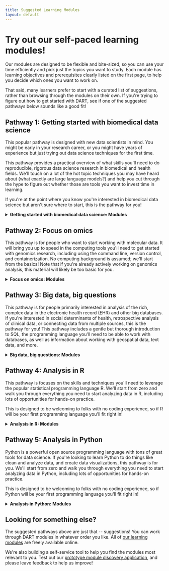 ```yaml
---
title: Suggested Learning Modules
layout: default
---
```


# Try out our self-paced learning modules!

Our modules are designed to be flexible and bite-sized, so you can use your time efficiently and pick just the topics you want to study. 
Each module has learning objectives and prerequisites clearly listed on the first page, to help you decide which ones you want to work on. 

That said, many learners prefer to start with a curated list of suggestions, rather than browsing through the modules on their own.
If you're trying to figure out how to get started with DART, see if one of the suggested pathways below sounds like a good fit!

## Pathway 1: Getting started with biomedical data science

This popular pathway is designed with new data scientists in mind. 
You might be early in your research career, or you might have years of experience but just trying out data science techniques for the first time. 

This pathway provides a practical overview of what skills you'll need to do reproducible, rigorous data science research in biomedical and health fields. 
We'll touch on a lot of the hot topic techniques you may have heard about (what exactly are large language models?) and help you cut through the hype to figure out whether those are tools you want to invest time in learning. 

If you're at the point where you know you're interested in biomedical data science but aren't sure where to start, this is the pathway for you!

<details>
<summary><strong>Getting started with biomedical data science: Modules</strong></summary>

<table>
<thead>
<tr>
<th>Order</th>
<th>Module</th>
<th>Description</th>
<th>Estimated Time</th>
</tr>
</thead>
<tbody>
<tr>
<td>1</td>
<td><a href="https://liascript.github.io/course/?https://raw.githubusercontent.com/arcus/education_modules/main/reproducibility/reproducibility.md">Reproducibility, Generalizability, and Reuse</a></td>
<td>This module provides learners with an approachable introduction to the concepts and impact of <strong>research reproducibility</strong>, <strong>generalizability</strong>, and <strong>data reuse</strong>, and how technical approaches can help make these goals more attainable.</td>
<td>60 min</td>
</tr>
<tr>
<td>2</td>
<td><a href="https://liascript.github.io/course/?https://raw.githubusercontent.com/arcus/education_modules/main/how_to_troubleshoot/how_to_troubleshoot.md">How to Troubleshoot</a></td>
<td>Learning to use technical methods like coding and version control in your research inevitably means running into problems.  Learn practical methods for troubleshooting and moving past error codes and other difficulties.</td>
<td>30 min</td>
</tr>
<tr>
<td>3</td>
<td><a href="https://liascript.github.io/course/?https://raw.githubusercontent.com/arcus/education_modules/main/learning_to_learn/learning_to_learn.md">Learning to Learn Data Science</a></td>
<td>Discover how learning data science is different than learning other subjects.</td>
<td>20 min</td>
</tr>
<tr>
<td>4</td>
<td><a href="https://liascript.github.io/course/?https://raw.githubusercontent.com/arcus/education_modules/main/demystifying_geospatial_data/demystifying_geospatial_data.md">Demystifying Geospatial Data</a></td>
<td>This module is a brief introduction to geospatial (location) data.</td>
<td>15 min</td>
</tr>
<tr>
<td>5</td>
<td><a href="https://liascript.github.io/course/?https://raw.githubusercontent.com/arcus/education_modules/main/omics_orientation/omics_orientation.md">Omics Orientation</a></td>
<td>This module provides a brief introduction to omics and its associated fields.</td>
<td>15 min</td>
</tr>
<tr>
<td>6</td>
<td><a href="https://liascript.github.io/course/?https://raw.githubusercontent.com/arcus/education_modules/main/demystifying_sql/demystifying_sql.md">Demystifying SQL</a></td>
<td>SQL is a relational database solution that has been around for decades.  Learn more about this technology at a high level, without having to write code.</td>
<td>40 min</td>
</tr>
<tr>
<td>7</td>
<td><a href="https://liascript.github.io/course/?https://raw.githubusercontent.com/arcus/education_modules/main/demystifying_machine_learning/demystifying_machine_learning.md">Demystifying Machine Learning</a></td>
<td>An approachable and practical introduction to machine learning for biomedical researchers.</td>
<td>60 min</td>
</tr>
<tr>
<td>8</td>
<td><a href="https://liascript.github.io/course/?https://raw.githubusercontent.com/arcus/education_modules/main/demystifying_large_language_models/demystifying_large_language_models.md">Demystifying Large Language Models</a></td>
<td>Learn about large language models (LLM) like ChatGPT.</td>
<td>60 min</td>
</tr>
<tr>
<td>9</td>
<td><a href="https://liascript.github.io/course/?https://raw.githubusercontent.com/arcus/education_modules/main/directories_and_file_paths/directories_and_file_paths.md">Directories and File Paths</a></td>
<td>In this module, learners will explore what a directory is and how to describe the location of a file using its file path.</td>
<td>15 min</td>
</tr>
<tr>
<td>10</td>
<td><a href="https://liascript.github.io/course/?https://raw.githubusercontent.com/arcus/education_modules/main/demystifying_command_line/demystifying_command_line.md#1">Demystifying the Command Line Interface</a></td>
<td>Understand what the command line interface is and why it's useful!</td>
<td>15 min</td>
</tr>
<tr>
<td>11</td>
<td><a href="https://liascript.github.io/course/?https://raw.githubusercontent.com/arcus/education_modules/main/demystifying_python/demystifying_python.md">Demystifying Python</a></td>
<td>This module introduces the Python programming language, explores why Python is useful in research, and describes how to download Python and Jupyter.</td>
<td>20 min</td>
</tr>
<tr>
<td>12</td>
<td><a href="https://liascript.github.io/course/?https://raw.githubusercontent.com/arcus/education_modules/main/demystifying_regular_expressions/demystifying_regular_expressions.md">Demystifying Regular Expressions</a></td>
<td>Learn about pattern matching using regular expressions, or regex.</td>
<td>30 min</td>
</tr>
<tr>
<td>13</td>
<td><a href="https://liascript.github.io/course/?https://raw.githubusercontent.com/arcus/education_modules/main/citizen_science/citizen_science.md">Citizen Science</a></td>
<td>This is an overview of citizen science for biomedical researchers.</td>
<td>45 min</td>
</tr>
<tr>
<td>14</td>
<td><a href="https://liascript.github.io/course/?https://raw.githubusercontent.com/arcus/education_modules/main/demystifying_containers/demystifying_containers.md">Demystifying Containers</a></td>
<td>Containers can be a useful tool for reproducible workflows and collaboration. This module describes what containers are, why a researcher might want to use them, and what your options are for implementation.</td>
<td>20 min</td>
</tr>
<tr>
<td>15</td>
<td><a href="https://liascript.github.io/course/?https://raw.githubusercontent.com/arcus/education_modules/main/git_intro/git_intro.md">Intro to Version Control</a></td>
<td>An introduction to what version control systems do and why you might want to use one.</td>
<td>15 min</td>
</tr>
<tr>
<td>16</td>
<td><a href="https://liascript.github.io/course/?https://raw.githubusercontent.com/arcus/education_modules/main/data_management_basics/data_management_basics.md">Research Data Management Basics</a></td>
<td>Learn the basics about research data management.</td>
<td>40 min</td>
</tr>
</tbody>
</table>


</details>

## Pathway 2: Focus on omics

This pathway is for people who want to start working with molecular data. 
It will bring you up to speed in the computing tools you'll need to get started with genomics research, including using the command line, version control, and containerization. 
No computing background is assumed; we'll start from the basics!
Note that if you're already actively working on genomics analysis, this material will likely be too basic for you. 

<details>
<summary><strong>Focus on omics: Modules</strong></summary>

<table>
<thead>
<tr>
<th>Order</th>
<th>Module</th>
<th>Description</th>
<th>Estimated Time</th>
</tr>
</thead>
<tbody>
<tr>
<td>1</td>
<td><a href="https://liascript.github.io/course/?https://raw.githubusercontent.com/arcus/education_modules/main/reproducibility/reproducibility.md">Reproducibility, Generalizability, and Reuse</a></td>
<td>This module provides learners with an approachable introduction to the concepts and impact of <strong>research reproducibility</strong>, <strong>generalizability</strong>, and <strong>data reuse</strong>, and how technical approaches can help make these goals more attainable.</td>
<td>60 min</td>
</tr>
<tr>
<td>2</td>
<td><a href="https://liascript.github.io/course/?https://raw.githubusercontent.com/arcus/education_modules/main/how_to_troubleshoot/how_to_troubleshoot.md">How to Troubleshoot</a></td>
<td>Learning to use technical methods like coding and version control in your research inevitably means running into problems.  Learn practical methods for troubleshooting and moving past error codes and other difficulties.</td>
<td>30 min</td>
</tr>
<tr>
<td>3</td>
<td><a href="https://liascript.github.io/course/?https://raw.githubusercontent.com/arcus/education_modules/main/directories_and_file_paths/directories_and_file_paths.md">Directories and File Paths</a></td>
<td>In this module, learners will explore what a directory is and how to describe the location of a file using its file path.</td>
<td>15 min</td>
</tr>
<tr>
<td>4</td>
<td><a href="https://liascript.github.io/course/?https://raw.githubusercontent.com/arcus/education_modules/main/data_management_basics/data_management_basics.md">Research Data Management Basics</a></td>
<td>Learn the basics about research data management.</td>
<td>40 min</td>
</tr>
<tr>
<td>5</td>
<td><a href="https://liascript.github.io/course/?https://raw.githubusercontent.com/arcus/education_modules/main/demystifying_command_line/demystifying_command_line.md#1">Demystifying the Command Line Interface</a></td>
<td>Understand what the command line interface is and why it's useful!</td>
<td>15 min</td>
</tr>
<tr>
<td>6</td>
<td><a href="https://liascript.github.io/course/?https://raw.githubusercontent.com/arcus/education_modules/main/bash_command_line_101/bash_command_line_101.md">Bash / Command Line 101</a></td>
<td>This course teaches learners to navigate their computer, as well as view and edit files, from the command line using Bash.</td>
<td>40 min</td>
</tr>
<tr>
<td>7</td>
<td><a href="https://liascript.github.io/course/?https://raw.githubusercontent.com/arcus/education_modules/main/bash_command_line_102/bash_command_line_102.md">Bash: Searching and Organizing Files</a></td>
<td>This module will teach you how to use the bash shell to search and organize your files.</td>
<td>30 min</td>
</tr>
<tr>
<td>8</td>
<td><a href="https://liascript.github.io/course/?https://raw.githubusercontent.com/arcus/education_modules/main/bash_103_combining_commands/bash_103_combining_commands.md">Bash: Combining Commands</a></td>
<td>This module will teach you how to combine two or more commands in Bash to create more complicated pipelines in Bash.</td>
<td>30 min</td>
</tr>
<tr>
<td>9</td>
<td><a href="https://liascript.github.io/course/?https://raw.githubusercontent.com/arcus/education_modules/main/bash_conditionals_loops/bash_conditionals_loops.md">Bash: Conditionals and Loops</a></td>
<td>This module teaches you how to iterate through \&quot;for\&quot; loops and write conditional statements in Bash.</td>
<td>60 min</td>
</tr>
<tr>
<td>10</td>
<td><a href="https://liascript.github.io/course/?https://raw.githubusercontent.com/arcus/education_modules/main/bash_scripts/bash_scripts.md">Bash: Reusable Scripts</a></td>
<td>This module will teach you how to create and use simple Bash scripts to make repetitive tasks as simple as possible.</td>
<td>60 min</td>
</tr>
<tr>
<td>11</td>
<td><a href="https://liascript.github.io/course/?https://raw.githubusercontent.com/arcus/education_modules/main/git_intro/git_intro.md">Intro to Version Control</a></td>
<td>An introduction to what version control systems do and why you might want to use one.</td>
<td>15 min</td>
</tr>
<tr>
<td>12</td>
<td><a href="https://liascript.github.io/course/?https://raw.githubusercontent.com/arcus/education_modules/main/git_setup_mac_and_linux/git_setup_mac_and_linux.md">Setting Up Git on Mac and Linux</a></td>
<td>This module provides recommendations and examples to help new users configure git on their computer for the first time on a Mac or Linux computer.</td>
<td>15 min</td>
</tr>
<tr>
<td>13</td>
<td><a href="https://liascript.github.io/course/?https://raw.githubusercontent.com/arcus/education_modules/main/git_setup_windows/git_setup_windows.md">Setting Up Git on Windows</a></td>
<td>This module provides recommendations and examples to help new users configure Git on their Windows computer for the first time.</td>
<td>25 min</td>
</tr>
<tr>
<td>14</td>
<td><a href="https://liascript.github.io/course/?https://raw.githubusercontent.com/arcus/education_modules/main/git_creation_and_tracking/git_creation_and_tracking.md">Creating a Git Repository</a></td>
<td>Create a new Git repository and get started with version control.</td>
<td>60 min</td>
</tr>
<tr>
<td>15</td>
<td><a href="https://liascript.github.io/course/?https://raw.githubusercontent.com/arcus/education_modules/main/git_history_of_project/git_history_of_project.md">Exploring the History of your Git Repository</a></td>
<td>This module will teach you how to look at past versions of your work on Git and compare your project with previous versions.</td>
<td>30 min</td>
</tr>
<tr>
<td>15</td>
<td><a href="https://liascript.github.io/course/?https://raw.githubusercontent.com/arcus/education_modules/main/omics_orientation/omics_orientation.md">Omics Orientation</a></td>
<td>This module provides a brief introduction to omics and its associated fields.</td>
<td>15 min</td>
</tr>
<tr>
<td>16</td>
<td><a href="https://liascript.github.io/course/?https://raw.githubusercontent.com/arcus/education_modules/main/genomics_setup/genomics_setup.md">Genomics Tools and Methods: Computing Setup</a></td>
<td>This module walks you through setting up your own copy of a genomics analysis AMI (Amazon Machine Image) to run genomics analyses in the cloud.</td>
<td>30 min</td>
</tr>
<tr>
<td>17</td>
<td><a href="https://liascript.github.io/course/?https://raw.githubusercontent.com/arcus/education_modules/main/genomics_quality_control/genomics_quality_control.md">Genomics Tools and Methods: Quality Control</a></td>
<td>Get started with genomics! This module walks you through how to analyze FASTQ files to assess read quality, the first step in a common genomics workflow - identifying variants among sequencing samples taken from multiple individuals within a population (variant calling).</td>
<td>40 min</td>
</tr>
<tr>
<td>18</td>
<td><a href="https://liascript.github.io/course/?https://raw.githubusercontent.com/arcus/education_modules/main/demystifying_containers/demystifying_containers.md">Demystifying Containers</a></td>
<td>Containers can be a useful tool for reproducible workflows and collaboration. This module describes what containers are, why a researcher might want to use them, and what your options are for implementation.</td>
<td>20 min</td>
</tr>
<tr>
<td>19</td>
<td><a href="https://liascript.github.io/course/?https://raw.githubusercontent.com/arcus/education_modules/main/docker_101/docker_101.md">Getting Started with Docker for Research</a></td>
<td>This tutorial combines a hands-on interactive Docker tutorial published by Docker Inc with an academic article outlining best practices for using Docker for research.</td>
<td>60 min</td>
</tr>
</tbody>
</table>


</details>

## Pathway 3: Big data, big questions

This pathway is for people primarily interested in analysis of the rich, complex data in the electronic health record (EHR) and other big databases. 
If you're interested in social determinants of health, retrospective analysis of clinical data, or connecting data from multiple sources, this is the pathway for you! 
This pathway includes a gentle but thorough introduction to SQL, the programming language you'll need to be able to work with databases, as well as information about working with geospatial data, text data, and more.

<details>
<summary><strong>Big data, big questions: Modules</strong></summary>

<table>
<thead>
<tr>
<th>Order</th>
<th>Module</th>
<th>Description</th>
<th>Estimated Time</th>
</tr>
</thead>
<tbody>
<tr>
<td>1</td>
<td><a href="https://liascript.github.io/course/?https://raw.githubusercontent.com/arcus/education_modules/main/reproducibility/reproducibility.md">Reproducibility, Generalizability, and Reuse</a></td>
<td>This module provides learners with an approachable introduction to the concepts and impact of <strong>research reproducibility</strong>, <strong>generalizability</strong>, and <strong>data reuse</strong>, and how technical approaches can help make these goals more attainable.</td>
<td>60 min</td>
</tr>
<tr>
<td>2</td>
<td><a href="https://liascript.github.io/course/?https://raw.githubusercontent.com/arcus/education_modules/main/data_management_basics/data_management_basics.md">Research Data Management Basics</a></td>
<td>Learn the basics about research data management.</td>
<td>40 min</td>
</tr>
<tr>
<td>3</td>
<td><a href="https://liascript.github.io/course/?https://raw.githubusercontent.com/arcus/education_modules/main/demystifying_sql/demystifying_sql.md">Demystifying SQL</a></td>
<td>SQL is a relational database solution that has been around for decades.  Learn more about this technology at a high level, without having to write code.</td>
<td>40 min</td>
</tr>
<tr>
<td>4</td>
<td><a href="https://liascript.github.io/course/?https://raw.githubusercontent.com/arcus/education_modules/main/database_normalization/database_normalization.md">Database Normalization</a></td>
<td>Learn about the concept of normalization and why it&#39;s important for organizing complicated data in relational databases.</td>
<td>40 min</td>
</tr>
<tr>
<td>5</td>
<td><a href="https://liascript.github.io/course/?https://raw.githubusercontent.com/arcus/education_modules/main/sql_basics/sql_basics.md">SQL Basics</a></td>
<td>Structured Query Language, or SQL, is a relational database solution that has been around for decades.  Learn how to do basic SQL queries on single tables, by using code, hands-on.</td>
<td>60 min</td>
</tr>
<tr>
<td>6</td>
<td><a href="https://liascript.github.io/course/?https://raw.githubusercontent.com/arcus/education_modules/main/sql_intermediate/sql_intermediate.md">SQL, Intermediate Level</a></td>
<td>Learn how to do intermediate SQL queries on single tables, by using code, hands-on.</td>
<td>60 min</td>
</tr>
<tr>
<td>7</td>
<td><a href="https://liascript.github.io/course/?https://raw.githubusercontent.com/arcus/education_modules/main/sql_joins/sql_joins.md">SQL Joins</a></td>
<td>Learn about SQL joins: what they accomplish, and how to write them.</td>
<td>60 min</td>
</tr>
<tr>
<td>8</td>
<td><a href="https://liascript.github.io/course/?https://raw.githubusercontent.com/arcus/education_modules/main/demystifying_geospatial_data/demystifying_geospatial_data.md">Demystifying Geospatial Data</a></td>
<td>This module is a brief introduction to geospatial (location) data.</td>
<td>15 min</td>
</tr>
<tr>
<td>9</td>
<td><a href="https://liascript.github.io/course/?https://raw.githubusercontent.com/arcus/education_modules/main/geocode_lat_long/geocode_lat_long.md">Encoding Geospatial Data: Latitude and Longitude</a></td>
<td>This is an introduction to latitude and longitude and the importance of geocoding - encoding geospatial data in the coordinate system.</td>
<td>15 min</td>
</tr>
<tr>
<td>10</td>
<td><a href="https://liascript.github.io/course/?https://raw.githubusercontent.com/arcus/education_modules/main/elements_of_maps/elements_of_maps.md">The Elements of Maps</a></td>
<td>This is a general overview of ways that geospatial data can be communicated visually using maps.</td>
<td>45 min</td>
</tr>
<tr>
<td>11</td>
<td><a href="https://liascript.github.io/course/?https://raw.githubusercontent.com/arcus/education_modules/main/demystifying_regular_expressions/demystifying_regular_expressions.md">Demystifying Regular Expressions</a></td>
<td>Learn about pattern matching using regular expressions, or regex.</td>
<td>30 min</td>
</tr>
<tr>
<td>12</td>
<td><a href="https://liascript.github.io/course/?https://raw.githubusercontent.com/arcus/education_modules/main/regular_expressions_basics/regular_expressions_basics.md">Regular Expressions Basics</a></td>
<td>Begin to use regular expressions, or regex, for simple pattern matching.</td>
<td>60 min</td>
</tr>
<tr>
<td>13</td>
<td><a href="https://liascript.github.io/course/?https://raw.githubusercontent.com/arcus/education_modules/main/regular_expressions_groups/regular_expressions_groups.md">Regular Expressions: Groups</a></td>
<td>Use regular expressions, or regex, for complex pattern matching involving capturing and non-capturing groups.</td>
<td>30 min</td>
</tr>
<tr>
<td>14</td>
<td><a href="https://liascript.github.io/course/?https://raw.githubusercontent.com/arcus/education_modules/main/regular_expressions_boundaries_anchors/regular_expressions_boundaries_anchors.md">Regular Expressions: Flags, Anchors, and Boundaries</a></td>
<td>Use flags, anchors, and boundaries in regular expressions, or regex, for complex pattern matching.</td>
<td>45 min</td>
</tr>
<tr>
<td>15</td>
<td><a href="https://liascript.github.io/course/?https://raw.githubusercontent.com/arcus/education_modules/main/regular_expressions_lookaheads/regular_expressions_lookaheads.md">Regular Expressions: Lookaheads</a></td>
<td>Use regular expressions, or regex, for complex pattern matching involving lookaheads.</td>
<td>30 min</td>
</tr>
<tr>
<td>16</td>
<td><a href="https://liascript.github.io/course/?https://raw.githubusercontent.com/arcus/education_modules/main/demystifying_large_language_models/demystifying_large_language_models.md">Demystifying Large Language Models</a></td>
<td>Learn about large language models (LLM) like ChatGPT.</td>
<td>60 min</td>
</tr>
<tr>
<td>17</td>
<td><a href="https://liascript.github.io/course/?https://raw.githubusercontent.com/arcus/education_modules/main/demystifying_machine_learning/demystifying_machine_learning.md">Demystifying Machine Learning</a></td>
<td>An approachable and practical introduction to machine learning for biomedical researchers.</td>
<td>60 min</td>
</tr>
<tr>
<td>18</td>
<td><a href="https://liascript.github.io/course/?https://raw.githubusercontent.com/arcus/education_modules/main/citizen_science/citizen_science.md">Citizen Science</a></td>
<td>This is an overview of citizen science for biomedical researchers.</td>
<td>45 min</td>
</tr>
</tbody>
</table>


</details>

## Pathway 4: Analysis in R

This pathway is focuses on the skills and techniques you'll need to leverage the popular statistical programming language R. 
We'll start from zero and walk you through everything you need to start analyzing data in R, including lots of opportunities for hands-on practice. 

This is designed to be welcoming to folks with no coding experience, so if R will be your first programming language you'll fit right in!

<details>
<summary><strong>Analysis in R: Modules</strong></summary>

<table>
<thead>
<tr>
<th>Order</th>
<th>Module</th>
<th>Description</th>
<th>Estimated Time</th>
</tr>
</thead>
<tbody>
<tr>
<td>1</td>
<td><a href="https://liascript.github.io/course/?https://raw.githubusercontent.com/arcus/education_modules/main/reproducibility/reproducibility.md">Reproducibility, Generalizability, and Reuse</a></td>
<td>This module provides learners with an approachable introduction to the concepts and impact of <strong>research reproducibility</strong>, <strong>generalizability</strong>, and <strong>data reuse</strong>, and how technical approaches can help make these goals more attainable.</td>
<td>60 min</td>
</tr>
<tr>
<td>2</td>
<td><a href="https://liascript.github.io/course/?https://raw.githubusercontent.com/arcus/education_modules/main/tidy_data/tidy_data.md">Tidy Data</a></td>
<td>Tidy is a technical term in data analysis and describes an optimal way for organizing data that will be analyzed computationally.</td>
<td>45 min</td>
</tr>
<tr>
<td>3</td>
<td><a href="https://liascript.github.io/course/?https://raw.githubusercontent.com/arcus/education_modules/main/how_to_troubleshoot/how_to_troubleshoot.md">How to Troubleshoot</a></td>
<td>Learning to use technical methods like coding and version control in your research inevitably means running into problems.  Learn practical methods for troubleshooting and moving past error codes and other difficulties.</td>
<td>30 min</td>
</tr>
<tr>
<td>4</td>
<td><a href="https://liascript.github.io/course/?https://raw.githubusercontent.com/arcus/education_modules/main/r_basics_introduction/r_basics_introduction.md">R Basics: Introduction</a></td>
<td>Introduction to R and hands-on first steps for brand new beginners.</td>
<td>60 min</td>
</tr>
<tr>
<td>5</td>
<td><a href="https://liascript.github.io/course/?https://raw.githubusercontent.com/arcus/education_modules/main/r_basics_visualize_data/r_basics_visualize_data.md">R Basics: Visualizing Data With ggplot2</a></td>
<td>Learn how to visualize data using R&#39;s <code>ggplot2</code> package.</td>
<td>60 min</td>
</tr>
<tr>
<td>6</td>
<td><a href="https://liascript.github.io/course/?https://raw.githubusercontent.com/arcus/education_modules/main/r_basics_transform_data/r_basics_transform_data.md">R Basics: Transforming Data With dplyr</a></td>
<td>Learn how to transform (or wrangle) data using R&#39;s <code>dplyr</code> package.</td>
<td>60 min</td>
</tr>
<tr>
<td>7</td>
<td><a href="https://liascript.github.io/course/?https://raw.githubusercontent.com/arcus/education_modules/main/directories_and_file_paths/directories_and_file_paths.md">Directories and File Paths</a></td>
<td>In this module, learners will explore what a directory is and how to describe the location of a file using its file path.</td>
<td>15 min</td>
</tr>
<tr>
<td>8</td>
<td><a href="https://liascript.github.io/course/?https://raw.githubusercontent.com/arcus/education_modules/main/r_basics_practice/r_basics_practice.md">R Basics Practice</a></td>
<td>Use the basics of R coding, data transformation, and data visualization to work with real data.</td>
<td>60 min</td>
</tr>
<tr>
<td>9</td>
<td><a href="https://liascript.github.io/course/?https://raw.githubusercontent.com/arcus/education_modules/main/r_reshape_long_wide/r_reshape_long_wide.md">Reshaping Data in R: Long and Wide Data</a></td>
<td>A module that teaches how to reshape tabular data in R, concentrating on some typical shapes known as "long" and "wide" data.</td>
<td>60 min</td>
</tr>
<tr>
<td>10</td>
<td><a href="https://liascript.github.io/course/?https://raw.githubusercontent.com/arcus/education_modules/main/r_missing_values/r_missing_values.md">Missing Values in R</a></td>
<td>A practical demonstration of how missing values show up in R and how to deal with them. Note that this module does <strong>not</strong> cover statistical approaches for handling missing data, but instead focuses on the code you need to find, work with, and assign missing values in R.</td>
<td>45 min</td>
</tr>
<tr>
<td>11</td>
<td><a href="https://liascript.github.io/course/?https://raw.githubusercontent.com/arcus/education_modules/main/r_summary_stats/r_summary_stats.md">Summary Statistics in R</a></td>
<td>Learn to calculate summary statistics in R, and how to present them in a table for publication.</td>
<td>30 min</td>
</tr>
<tr>
<td>12</td>
<td><a href="https://liascript.github.io/course/?https://raw.githubusercontent.com/arcus/education_modules/main/data_visualization_in_open_source_software/data_visualization_in_open_source_software.md">Data Visualization in Open Source Software</a></td>
<td>Introduction to principles of data visualization and typical data visualization workflows using two common open source libraries: ggplot2 and seaborn.</td>
<td>20 min</td>
</tr>
<tr>
<td>13</td>
<td><a href="https://liascript.github.io/course/?https://raw.githubusercontent.com/arcus/education_modules/main/data_visualization_in_ggplot2/data_visualization_in_ggplot2.md">Data Visualization in ggplot2</a></td>
<td>This module includes code and explanations for several popular data visualizations, using R&#39;s ggplot2 package. It also includes examples of how to modify ggplot2 plots to customize them for different uses (e.g. adhering to journal requirements for visualizations).</td>
<td>60 min</td>
</tr>
<tr>
<td>14</td>
<td><a href="https://liascript.github.io/course/?https://raw.githubusercontent.com/arcus/education_modules/main/intro_to_nhst/intro_to_nhst.md">Introduction to Null Hypothesis Significance Testing</a></td>
<td>This is an introduction to NHST for biomedical researchers.</td>
<td>40 min</td>
</tr>
<tr>
<td>15</td>
<td><a href="https://liascript.github.io/course/?https://raw.githubusercontent.com/arcus/education_modules/main/statistical_tests/statistical_tests.md">Statistical Tests in Open Source Software</a></td>
<td>This module provides an overview of the most commonly used kinds of statistical tests and links to code for running many of them in both R and python.</td>
<td>20 min</td>
</tr>
<tr>
<td>16</td>
<td><a href="https://liascript.github.io/course/?https://raw.githubusercontent.com/arcus/education_modules/main/r_practice/r_practice.md">R Practice</a></td>
<td>Use the basics of R coding, data transformation, and data visualization to work with real data.</td>
<td>60 min</td>
</tr>
<tr>
<td>17</td>
<td><a href="https://liascript.github.io/course/?https://raw.githubusercontent.com/arcus/education_modules/main/demystifying_machine_learning/demystifying_machine_learning.md">Demystifying Machine Learning</a></td>
<td>An approachable and practical introduction to machine learning for biomedical researchers.</td>
<td>60 min</td>
</tr>
<tr>
<td>18</td>
<td><a href="https://liascript.github.io/course/?https://raw.githubusercontent.com/arcus/education_modules/main/bias_variance_tradeoff/bias_variance_tradeoff.md">Understanding the Bias-Variance Tradeoff</a></td>
<td>The bias-variance tradeoff is a central issue in nearly all machine learning analyses. This module explains what the tradeoff is, why it matters for machine learning, and what you can do to manage it in your own analyses.</td>
<td>20 min</td>
</tr>
</tbody>
</table>

</details>

## Pathway 5: Analysis in Python

Python is a powerful open source programming language with tons of great tools for data science. 
If you're looking to learn Python to do things like clean and analyze data, and create data visualizations, this pathway is for you. 
We'll start from zero and walk you through everything you need to start analyzing data in Python, including lots of opportunities for hands-on practice. 

This is designed to be welcoming to folks with no coding experience, so if Python will be your first programming language you'll fit right in!

<details>
<summary><strong>Analysis in Python: Modules</strong></summary>

<table>
<thead>
<tr>
<th>Order</th>
<th>Module</th>
<th>Description</th>
<th>Estimated Time</th>
</tr>
</thead>
<tbody>
<tr>
<td>1</td>
<td><a href="https://liascript.github.io/course/?https://raw.githubusercontent.com/arcus/education_modules/main/reproducibility/reproducibility.md">Reproducibility, Generalizability, and Reuse</a></td>
<td>This module provides learners with an approachable introduction to the concepts and impact of <strong>research reproducibility</strong>, <strong>generalizability</strong>, and <strong>data reuse</strong>, and how technical approaches can help make these goals more attainable.</td>
<td>60 min</td>
</tr>
<tr>
<td>2</td>
<td><a href="https://liascript.github.io/course/?https://raw.githubusercontent.com/arcus/education_modules/main/tidy_data/tidy_data.md">Tidy Data</a></td>
<td>Tidy is a technical term in data analysis and describes an optimal way for organizing data that will be analyzed computationally.</td>
<td>45 min</td>
</tr>
<tr>
<td>3</td>
<td><a href="https://liascript.github.io/course/?https://raw.githubusercontent.com/arcus/education_modules/main/how_to_troubleshoot/how_to_troubleshoot.md">How to Troubleshoot</a></td>
<td>Learning to use technical methods like coding and version control in your research inevitably means running into problems.  Learn practical methods for troubleshooting and moving past error codes and other difficulties.</td>
<td>30 min</td>
</tr>
<tr>
<td>4</td>
<td><a href="https://liascript.github.io/course/?https://raw.githubusercontent.com/arcus/education_modules/main/learning_to_learn/learning_to_learn.md">Learning to Learn Data Science</a></td>
<td>Discover how learning data science is different than learning other subjects.</td>
<td>20 min</td>
</tr>
<tr>
<td>5</td>
<td><a href="https://liascript.github.io/course/?https://raw.githubusercontent.com/arcus/education_modules/main/directories_and_file_paths/directories_and_file_paths.md">Directories and File Paths</a></td>
<td>In this module, learners will explore what a directory is and how to describe the location of a file using its file path.</td>
<td>15 min</td>
</tr>
<tr>
<td>6</td>
<td><a href="https://liascript.github.io/course/?https://raw.githubusercontent.com/arcus/education_modules/main/demystifying_command_line/demystifying_command_line.md#1">Demystifying the Command Line Interface</a></td>
<td>Understand what the command line interface is and why it's useful!</td>
<td>15 min</td>
</tr>
<tr>
<td>7</td>
<td><a href="https://liascript.github.io/course/?https://raw.githubusercontent.com/arcus/education_modules/main/demystifying_python/demystifying_python.md">Demystifying Python</a></td>
<td>This module introduces the Python programming language, explores why Python is useful in research, and describes how to download Python and Jupyter.</td>
<td>20 min</td>
</tr>
<tr>
<td>8</td>
<td><a href="https://liascript.github.io/course/?https://raw.githubusercontent.com/arcus/education_modules/main/python_basics_variables_functions_methods/python_basics_variables_functions_methods.md">Python Basics: Functions, Methods, and Variables</a></td>
<td>Learn the foundations of writing Python code, including the use of functions, methods, and variables.</td>
<td>20 min</td>
</tr>
<tr>
<td>9</td>
<td><a href="https://liascript.github.io/course/?https://raw.githubusercontent.com/arcus/education_modules/main/python_basics_lists_dictionaries/python_basics_lists_dictionaries.md">Python Basics: Lists and Dictionaries</a></td>
<td>Learn about collection objects, specifically lists and dictionaries, in Python.</td>
<td>15 min</td>
</tr>
<tr>
<td>10</td>
<td><a href="https://liascript.github.io/course/?https://raw.githubusercontent.com/arcus/education_modules/main/python_basics_loops_conditionals/python_basics_loops_conditionals.md">Python Basics: Loops and Conditionals</a></td>
<td>Learn how to use loops and conditional statements in Python.</td>
<td>20 min</td>
</tr>
<tr>
<td>11</td>
<td><a href="https://liascript.github.io/course/?https://raw.githubusercontent.com/arcus/education_modules/main/python_basics_exercise/python_basics_exercise.md">Python Basics: Exercise</a></td>
<td>Practice the skills acquired in the Python Basics sequence by working through an exercise.</td>
<td>30 min</td>
</tr>
<tr>
<td>12</td>
<td><a href="https://liascript.github.io/course/?https://raw.githubusercontent.com/arcus/education_modules/main/pandas_transform/pandas_transform.md">Transform Data with pandas</a></td>
<td>This is an introduction to transforming data using a Python library named pandas.</td>
<td>60 min</td>
</tr>
<tr>
<td>13</td>
<td><a href="https://liascript.github.io/course/?https://raw.githubusercontent.com/arcus/education_modules/main/tidy_data/tidy_data.md">Tidy Data</a></td>
<td>Tidy is a technical term in data analysis and describes an optimal way for organizing data that will be analyzed computationally.</td>
<td>45 min</td>
</tr>
<tr>
<td>14</td>
<td><a href="https://liascript.github.io/course/?https://raw.githubusercontent.com/arcus/education_modules/main/data_visualization_in_open_source_software/data_visualization_in_open_source_software.md">Data Visualization in Open Source Software</a></td>
<td>Introduction to principles of data vizualization and typical data vizualization workflows using two common open source libraries: ggplot2 and seaborn.</td>
<td>20 min</td>
</tr>
<tr>
<td>15</td>
<td><a href="https://liascript.github.io/course/?https://raw.githubusercontent.com/arcus/education_modules/main/data_visualization_in_seaborn/data_visualization_in_seaborn.md">Data Visualization in seaborn</a></td>
<td>This module includes code and explanations for several popular data visualizations using python&#39;s seaborn library. It also includes examples of how to modify seaborn plots to customize them for different uses.</td>
<td>60 min</td>
</tr>
<tr>
<td>16</td>
<td><a href="https://liascript.github.io/course/?https://raw.githubusercontent.com/arcus/education_modules/main/intro_to_nhst/intro_to_nhst.md">Introduction to Null Hypothesis Significance Testing</a></td>
<td>This is an introduction to NHST for biomedical researchers.</td>
<td>40 min</td>
</tr>
<tr>
<td>17</td>
<td><a href="https://liascript.github.io/course/?https://raw.githubusercontent.com/arcus/education_modules/main/statistical_tests/statistical_tests.md">Statistical Tests in Open Source Software</a></td>
<td>This module provides an overview of the most commonly used kinds of statistical tests and links to code for running many of them in both R and python.</td>
<td>20 min</td>
</tr>
<tr>
<td>18</td>
<td><a href="https://liascript.github.io/course/?https://raw.githubusercontent.com/arcus/education_modules/main/python_practice/python_practice.md">Python Practice</a></td>
<td>Use the basics of Python coding, data transformation, and data visualization to work with real data.</td>
<td>60 min</td>
</tr>
<tr>
<td>19</td>
<td><a href="https://liascript.github.io/course/?https://raw.githubusercontent.com/arcus/education_modules/main/demystifying_machine_learning/demystifying_machine_learning.md">Demystifying Machine Learning</a></td>
<td>An approachable and practical introduction to machine learning for biomedical researchers.</td>
<td>60 min</td>
</tr>
<tr>
<td>20</td>
<td><a href="https://liascript.github.io/course/?https://raw.githubusercontent.com/arcus/education_modules/main/bias_variance_tradeoff/bias_variance_tradeoff.md">Understanding the Bias-Variance Tradeoff</a></td>
<td>The bias-variance tradeoff is a central issue in nearly all machine learning analyses. This module explains what the tradeoff is, why it matters for machine learning, and what you can do to manage it in your own analyses.</td>
<td>20 min</td>
</tr>
</tbody>
</table>

</details>

## Looking for something else?

The suggested pathways above are just that -- suggestions!
You can work through DART modules in whatever order you like. 
All of [our learning modules](list_of_modules) are freely available online.

We're also building a self-service tool to help you find the modules most relevant to you. 
Test out our [prototype module discovery application](https://learn.arcus.chop.edu/), and please leave feedback to help us improve!
